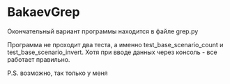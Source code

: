 # BakaevGrep

Окончательный вариант программы находится в файле grep.py

Программа не проходит два теста, а именно test_base_scenario_count и test_base_scenario_invert. Хотя при вводе данных через консоль - все работает правильно.


P.S. возможно, так только у меня
